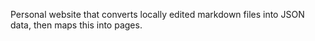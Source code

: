 Personal website that converts locally edited markdown files into JSON data, then maps this into pages.

